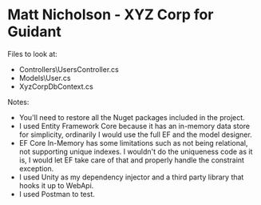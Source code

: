 ﻿# Matt Nicholson - XYZ Corp for Guidant

Files to look at:
* Controllers\UsersController.cs
* Models\User.cs
* XyzCorpDbContext.cs

Notes:
* You'll need to restore all the Nuget packages included in the project.
* I used Entity Framework Core because it has an in-memory data store for simplicity, 
ordinarily I would use the full EF and the model designer.
* EF Core In-Memory has some limitations such as not being relational, not supporting unique indexes. 
I wouldn't do the uniqueness code as it is, I would let EF take care of that and properly handle the constraint exception.
* I used Unity as my dependency injector and a third party library that hooks it up to WebApi.
* I used Postman to test.
